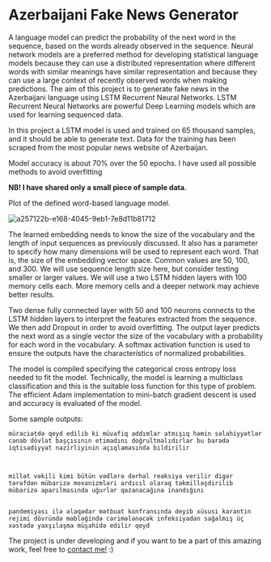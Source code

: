 # Azerbaijani Fake News Generator
A language model can predict the probability of the next word in the sequence, based on the words already observed in the sequence. Neural network models are a preferred method for developing statistical language models because they can use a distributed representation where
different words with similar meanings have similar representation and because they can use a large context of recently observed words when making predictions. The aim of this project is to generate fake news in the Azerbaijani language using LSTM Recurrent Neural Networks. LSTM Recurrent Neural Networks are powerful Deep Learning models which are used for learning sequenced data. 


In this project a LSTM model is used and trained on 65 thousand samples, and it should be able to generate text. Data for the training has been scraped from the most popular news website of Azerbaijan. 

Model accuracy is about 70% over the 50 epochs. I have used all possible methods to avoid overfitting

__NB! I have shared only a small piece of sample data.__

Plot of the defined word-based language model.

![a257122b-e168-4045-9eb1-7e8d11b81712](https://user-images.githubusercontent.com/31247506/83392283-80baca80-a3fd-11ea-8441-10c339f6d0f3.png)


The learned embedding needs to know the size of the vocabulary and the length of input sequences as previously discussed. It also has a parameter to specify how many dimensions will be used to represent each word. That is, the size of the embedding vector space. Common values are 50, 100, and 300. We will use sequence length size here, but consider testing smaller or larger values. We will use a two LSTM hidden layers with 100 memory cells each. More memory cells and a deeper network may achieve better results. 

Two dense fully connected layer with 50 and 100 neurons connects to the LSTM hidden layers to interpret the features extracted from the sequence. We then add Dropout in order to avoid overfitting. The output layer predicts the next word as a single vector the size of the vocabulary with a probability for each word in the vocabulary. A softmax activation function is used to ensure the outputs have the characteristics of normalized probabilities.

The model is compiled specifying the categorical cross entropy loss needed to fit the model. Technically, the model is learning a multiclass classification and this is the suitable loss function for this type of problem. The efficient Adam implementation to mini-batch gradient descent is used and accuracy is evaluated of the model.


Some sample outputs:
```
müraciətdə qeyd edilib ki müvafiq addımlar atmışıq həmin səlahiyyətlər cənab dövlət başçısının etimadını doğrultmalıdırlar bu barədə iqtisadiyyat nazirliyinin açıqlamasında bildirilir



millət vəkili kimi bütün vədlərə dərhal reaksiya verilir digər tərəfdən mübarizə mexanizmləri ardıcıl olaraq təkmilləşdirilib mübarizə aparılmasında uğurlar qazanacağına inandığını


pandemiyası ilə əlaqədar mətbuat konfransında deyib xüsusi karantin rejimi dövründə məbləğində cərimələnəcək infeksiyadan sağalmış üç xəstədə yaxşılaşma müşahidə edilir qeyd
```






The project is under developing and if you want to be a part of this amazing work, feel free to [contact me!](https://www.linkedin.com/in/nijat-zeynalov-064163142/ "connect link") :)
